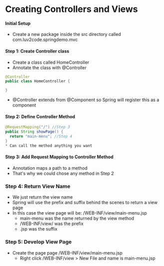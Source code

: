 # Creating Controllers and Views

#### Initial Setup
* Create a new package inside the src directory called com.luv2code.springdemo.mvc
#### Step 1: Create Controller class
* Create a class called HomeController
* Annotate the class with @Controller
```java
@Controller
public class HomeController {

}
```
* @Controller extends from @Component so Spring will register this as a component 

#### Step 2: Define Controller Method
```java
@RequestMapping("/") //Step 3
public String showPage() {
  return "main-menu"; //Step 4
}
* Can call the method anything you want
```

#### Step 3: Add Request Mapping to Controller Method
* Annotation maps a path to a method
* That's why we could chose any method in Step 2

### Step 4: Return View Name
* We just return the view name
* Spring will use the prefix and suffix behind the scenes to return a view page
* In this case the view page will be: /WEB-INF/view/main-menu.jsp
  * main-menu was the name returned by the view method
  * /WEB-INF/view/ was the prefix
  * .jsp was the suffix

### Step 5: Develop View Page
* Create the page page /WEB-INF/view/main-menu.jsp
  * Right click /WEB-INF/view > New File and name is main-menu.jsp

